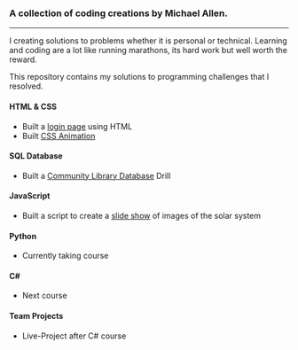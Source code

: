 ### A collection of coding creations by Michael Allen.
***

I creating solutions to problems whether it is personal or technical. Learning and coding are a lot like running marathons, its hard work but well worth the reward.

This repository contains my solutions to programming challenges that I resolved.

#### HTML & CSS

* Built a [login page](/HTML-CSS/Login-Page) using HTML
* Built [CSS Animation](/HTML-CSS/CSS-Animation)

#### SQL Database
* Built a [Community Library Database](/SQL/Library-Pratical) Drill

#### JavaScript
* Built a script to create a [slide show](/JavaScript/Image-Slide-Show) of images of the solar system

#### Python
* Currently taking course

#### C\# 
* Next course

#### Team Projects
* Live-Project after C# course


